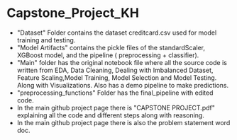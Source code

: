 # Capstone_Project_KH

- "Dataset" Folder contains the dataset creditcard.csv used for model training and testing.
- "Model Artifacts" contains the pickle files of the standardScaler, XGBoost model, and the pipeline ( preprocessing + classifier).
- "Main" folder has the original notebook file where all the source code is written from EDA, Data Cleaning, Dealing with Imbalanced Dataset, Feature Scaling,Model Training, Model       Selection and Model Testing. Along with Visualizations. Also has a demo pipeline to make predictions.
- "preprocessing_functions" Folder has the final_pipeline with edited code.
- In the main github project page there is "CAPSTONE PROJECT.pdf" explaining all the code and different steps along with reasoning.
- In the main github project page there is also the problem statement word doc.
